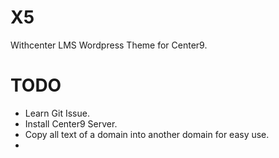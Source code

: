 # X5

Withcenter LMS Wordpress Theme for Center9.


# TODO


* Learn Git Issue.
* Install Center9 Server.
* Copy all text of a domain into another domain for easy use.
* 
